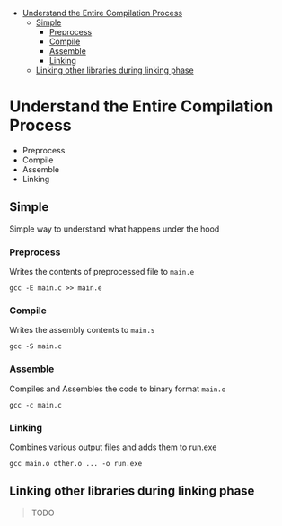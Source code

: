 - [Understand the Entire Compilation Process](#understand-the-entire-compilation-process)
  - [Simple](#simple)
    - [Preprocess](#preprocess)
    - [Compile](#compile)
    - [Assemble](#assemble)
    - [Linking](#linking)
  - [Linking other libraries during linking phase](#linking-other-libraries-during-linking-phase)

# Understand the Entire Compilation Process

- Preprocess
- Compile
- Assemble
- Linking

## Simple

Simple way to understand what happens under the hood

### Preprocess

Writes the contents of preprocessed file to `main.e`
```
gcc -E main.c >> main.e
```

### Compile

Writes the assembly contents to `main.s`
```
gcc -S main.c
```

### Assemble

Compiles and Assembles the code to binary format `main.o`
```
gcc -c main.c
```

### Linking

Combines various output files and adds them to run.exe
```
gcc main.o other.o ... -o run.exe
```

## Linking other libraries during linking phase

> TODO
